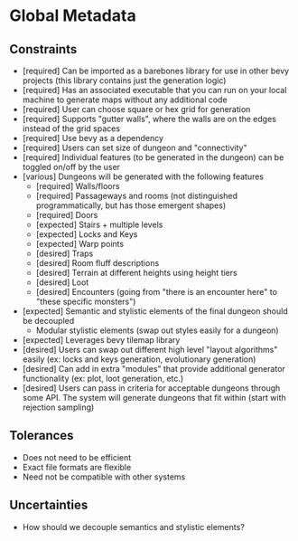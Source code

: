 # Global Metadata

## Constraints
- [required] Can be imported as a barebones library for use in other bevy projects (this library contains just the generation logic)
- [required] Has an associated executable that you can run on your local machine to generate maps without any additional code
- [required] User can choose square or hex grid for generation
- [required] Supports "gutter walls", where the walls are on the edges instead of the grid spaces
- [required] Use bevy as a dependency
- [required] Users can set size of dungeon and "connectivity"
- [required] Individual features (to be generated in the dungeon) can be toggled on/off by the user
- [various] Dungeons will be generated with the following features
  - [required] Walls/floors
  - [required] Passageways and rooms (not distinguished programmatically, but has those emergent shapes)
  - [required] Doors
  - [expected] Stairs + multiple levels
  - [expected] Locks and Keys
  - [expected] Warp points
  - [desired] Traps
  - [desired] Room fluff descriptions
  - [desired] Terrain at different heights using height tiers
  - [desired] Loot
  - [desired] Encounters (going from "there is an encounter here" to "these specific monsters")
- [expected] Semantic and stylistic elements of the final dungeon should be decoupled
  - Modular stylistic elements (swap out styles easily for a dungeon)
- [expected] Leverages bevy tilemap library
- [desired] Users can swap out different high level "layout algorithms" easily (ex: locks and keys generation, evolutionary generation)
- [desired] Can add in extra "modules" that provide additional generator functionality (ex: plot, loot generation, etc.)
- [desired] Users can pass in criteria for acceptable dungeons through some API. The system will generate dungeons that fit within (start with rejection sampling)

## Tolerances
- Does not need to be efficient
- Exact file formats are flexible
- Need not be compatible with other systems

## Uncertainties
- How should we decouple semantics and stylistic elements?